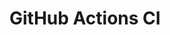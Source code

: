 # GitHub Actions CI





















































































































































































































































































































































































































































































































































































































































































































































































































































































































































































































































































































































































































































































































































































































































































































































































































































































































































































































































































































































































































































































































































































































































































































































































































































































































































































































































































































































































































































































































































